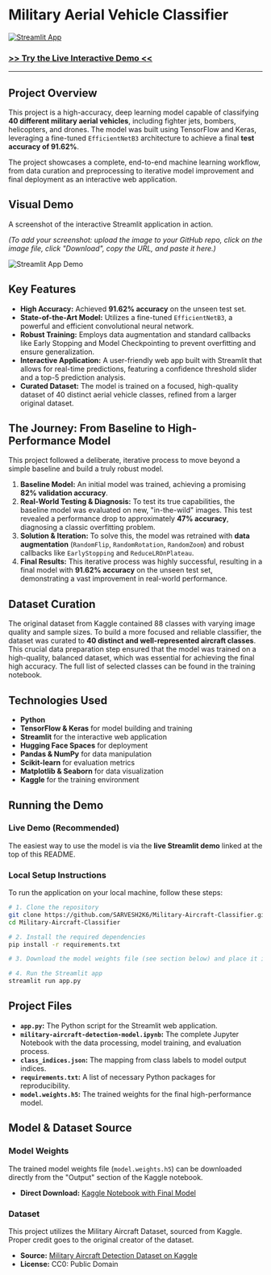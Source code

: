 # Military Aerial Vehicle Classifier

[![Streamlit App](https://static.streamlit.io/badges/streamlit_badge_black_white.svg)](https://huggingface.co/spaces/MSarvesh2K6/Military-Aircrafts-Classifier)

### **[>> Try the Live Interactive Demo <<](https://huggingface.co/spaces/MSarvesh2K6/Military-Aircrafts-Classifier)**

---

## Project Overview

This project is a high-accuracy, deep learning model capable of classifying **40 different military aerial vehicles**, including fighter jets, bombers, helicopters, and drones. The model was built using TensorFlow and Keras, leveraging a fine-tuned `EfficientNetB3` architecture to achieve a final **test accuracy of 91.62%**.

The project showcases a complete, end-to-end machine learning workflow, from data curation and preprocessing to iterative model improvement and final deployment as an interactive web application.

## Visual Demo

A screenshot of the interactive Streamlit application in action.

*(To add your screenshot: upload the image to your GitHub repo, click on the image file, click "Download", copy the URL, and paste it here.)*

![Streamlit App Demo](YOUR_SCREENSHOT_LINK_HERE)

## Key Features

- **High Accuracy:** Achieved **91.62% accuracy** on the unseen test set.
- **State-of-the-Art Model:** Utilizes a fine-tuned `EfficientNetB3`, a powerful and efficient convolutional neural network.
- **Robust Training:** Employs data augmentation and standard callbacks like Early Stopping and Model Checkpointing to prevent overfitting and ensure generalization.
- **Interactive Application:** A user-friendly web app built with Streamlit that allows for real-time predictions, featuring a confidence threshold slider and a top-5 prediction analysis.
- **Curated Dataset:** The model is trained on a focused, high-quality dataset of 40 distinct aerial vehicle classes, refined from a larger original dataset.

## The Journey: From Baseline to High-Performance Model

This project followed a deliberate, iterative process to move beyond a simple baseline and build a truly robust model.

1.  **Baseline Model:** An initial model was trained, achieving a promising **82% validation accuracy**.
2.  **Real-World Testing & Diagnosis:** To test its true capabilities, the baseline model was evaluated on new, "in-the-wild" images. This test revealed a performance drop to approximately **47% accuracy**, diagnosing a classic overfitting problem.
3.  **Solution & Iteration:** To solve this, the model was retrained with **data augmentation** (`RandomFlip`, `RandomRotation`, `RandomZoom`) and robust callbacks like `EarlyStopping` and `ReduceLROnPlateau`.
4.  **Final Results:** This iterative process was highly successful, resulting in a final model with **91.62% accuracy** on the unseen test set, demonstrating a vast improvement in real-world performance.

## Dataset Curation

The original dataset from Kaggle contained 88 classes with varying image quality and sample sizes. To build a more focused and reliable classifier, the dataset was curated to **40 distinct and well-represented aircraft classes**. This crucial data preparation step ensured that the model was trained on a high-quality, balanced dataset, which was essential for achieving the final high accuracy. The full list of selected classes can be found in the training notebook.

## Technologies Used
- **Python**
- **TensorFlow & Keras** for model building and training
- **Streamlit** for the interactive web application
- **Hugging Face Spaces** for deployment
- **Pandas & NumPy** for data manipulation
- **Scikit-learn** for evaluation metrics
- **Matplotlib & Seaborn** for data visualization
- **Kaggle** for the training environment

## Running the Demo

### Live Demo (Recommended)
The easiest way to use the model is via the **live Streamlit demo** linked at the top of this README.

### Local Setup Instructions
To run the application on your local machine, follow these steps:
```bash
# 1. Clone the repository
git clone https://github.com/SARVESH2K6/Military-Aircraft-Classifier.git
cd Military-Aircraft-Classifier

# 2. Install the required dependencies
pip install -r requirements.txt

# 3. Download the model weights file (see section below) and place it in this folder.

# 4. Run the Streamlit app
streamlit run app.py
```

## Project Files

* **`app.py`:** The Python script for the Streamlit web application.
* **`military-aircraft-detection-model.ipynb`:** The complete Jupyter Notebook with the data processing, model training, and evaluation process.
* **`class_indices.json`:** The mapping from class labels to model output indices.
* **`requirements.txt`:** A list of necessary Python packages for reproducibility.
* **`model.weights.h5`:** The trained weights for the final high-performance model.

## Model & Dataset Source

### Model Weights
The trained model weights file (`model.weights.h5`) can be downloaded directly from the "Output" section of the Kaggle notebook.

* **Direct Download:** [Kaggle Notebook with Final Model](https://www.kaggle.com/code/msarvesh2k6/military-aircraft-detection-model-91-6-accuracy)

### Dataset
This project utilizes the Military Aircraft Dataset, sourced from Kaggle. Proper credit goes to the original creator of the dataset.

* **Source:** [Military Aircraft Detection Dataset on Kaggle](https://www.kaggle.com/datasets/a2015003713/militaryaircraftdetectiondataset)
* **License:** CC0: Public Domain
